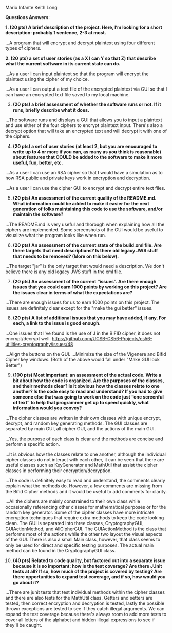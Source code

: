 Mario Infante
Keith Long

**Questions Answers:**

**1. (20 pts) A brief description of the project. Here, I’m looking for a short description: probably 1 sentence, 2-3 at most.**

...A program that will encrypt and decrypt plaintext using four different types of ciphers.


**2. (20 pts) a set of user stories (as a X I can Y so that Z) that describe what the current software in its current state can do.**

...As a user I can input plaintext so that the program will encrypt the plaintext using the cipher of my choice.

...As a user I can output a text file of the encrypted plaintext via GUI so that I can have an encrypted text file saved to my local machine.

3. **(20 pts) a brief assessment of whether the software runs or not. If it runs, briefly describe what it does.**

...The software runs and displays a GUI that allows you to input a plaintext and use either of the four ciphers to encrypt plaintext input. There's also a decrypt option that will take an encrypted text and will decrypt it with one of the ciphers.

4. **(20 pts) a set of user stories (at least 2, but you are encouraged to write up to 4 or more if you can, as many as you think is reasonable) about features that COULD be added to the software to make it more useful, fun, better, etc.**
	
...As a user I can use an RSA cipher so that I would have a simulation as to how RSA public and private keys work in encryption and decryption.

...As a user I can use the cipher GUI to encrypt and decrypt entire text files.


5. **(20 pts) An assessment of the current quality of the README.md. What information could be added to make it easier for the next generation of folks maintaining this code to use the software, and/or maintain the software?**

...The README.md is very useful and thorough when explaining how all the ciphers are implemented. Some screenshots of the GUI would be useful to visualize what the program looks like when run.

6. **(20 pts) An assessment of the current state of the build.xml file. Are there targets that need descriptions? Is there old legacy JWS stuff that needs to be removed? (More on this below).**

...The target "jar" is the only target that would need a description. We don't believe there is any old legacy JWS stuff in the xml file.

7. **(20 pts) An assessment of the current “issues”. Are there enough issues that you could earn 1000 points by working on this project? Are the issues clear in terms of what the expectations are?**

...There are enough issues for us to earn 1000 points on this project. The issues are definitely clear except for the "make the gui better" issues.

8. **(20 pts) A list of additional issues that you may have added, if any. For each, a link to the issue is good enough.**

...One issues that I've found is the use of J in the BIFID cipher, it does not encrypt/decrypt well. https://github.com/UCSB-CS56-Projects/cs56-utilities-cryptography/issues/48

...Align the buttons on the GUI.
...Minimize the size of the Vigenere and Bifid Cipher key windows.
	(Both of the above would fall under "Make GUI look Better")

9. **(100 pts) Most important: an assessment of the actual code. Write a bit about how the code is organized. Are the purposes of the classes, and their methods clear? Is it obvious how the classes relate to one another? Is the code easy to read and understand? If you had to give someone else that was going to work on the code just “one screenful of text” to help that programmer get up to speed quickly, what information would you convey?**

...The cipher classes are written in their own classes with unique encrypt, decrypt, and random key generating methods. The GUI classes are separated by main GUI, all cipher GUI, and the actions of the main GUI.

...Yes, the purpose of each class is clear and the methods are concise and perform a specific action.

...It is obvious how the classes relate to one another, although the individual cipher classes do not interact with each other, it can be seen that there are useful classes such as KeyGenerator and MathUtil that assist the cipher classes in performing their encryption/decryption.
	
...The code is definitely easy to read and understand, the comments clearly explain what the methods do. However, a few comments are missing from the Bifid Cipher methods and it would be useful to add comments for clarity. 
	
...All the ciphers are mainly constrained to their own class while occasionally referencing other classes for mathematical purposes or for the random key generator. Some of the cipher classes have more intricate encryption techniques that require extra methods to keep the code looking clean. The GUI is separated into three classes, CryptographyGUI, GUIActionMethod, and AllCipherGUI. The GUIActionMethod is the class that performs most of the actions while the other two layout the visual aspects of the GUI. There is also a small Main class, however, that class seems to only be used for direct and specific testing purposes. The actual main method can be found in the CryptographyGUI class.

10. **(40 pts) Related to code quality, but factored out into a separate issue because it is so important: how is the test coverage? Are there JUnit tests at all? If so, how much of the project is covered by testing? Are there opportunities to expand test coverage, and if so, how would you go about it?**

...There are junit tests that test individual methods within the cipher classes and there are also tests for the MathUtil class. Getters and setters are tested, then correct encryption and decryption is tested, lastly the possible thrown exceptions are tested to see if they catch illegal arguments. We can expand the test coverage because there's always room to add more tests to cover all letters of the alphabet and hidden illegal expressions to see if they'll be caught.